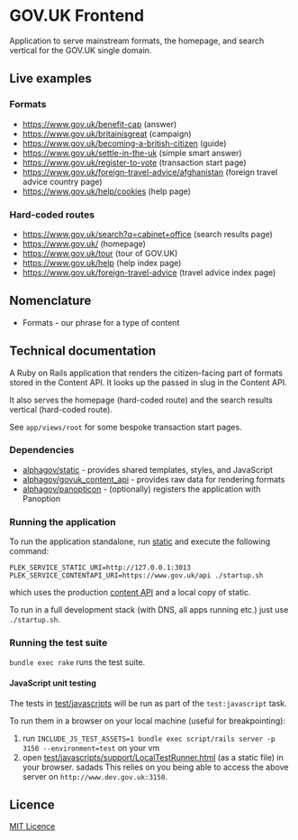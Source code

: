 # GOV.UK Frontend

Application to serve mainstream formats, the homepage, and search vertical for
the GOV.UK single domain.

## Live examples

### Formats

* https://www.gov.uk/benefit-cap (answer)
* https://www.gov.uk/britainisgreat (campaign)
* https://www.gov.uk/becoming-a-british-citizen (guide)
* https://www.gov.uk/settle-in-the-uk (simple smart answer)
* https://www.gov.uk/register-to-vote (transaction start page)
* https://www.gov.uk/foreign-travel-advice/afghanistan (foreign travel advice country page)
* https://www.gov.uk/help/cookies (help page)

### Hard-coded routes

* https://www.gov.uk/search?q=cabinet+office (search results page)
* https://www.gov.uk/ (homepage)
* https://www.gov.uk/tour (tour of GOV.UK)
* https://www.gov.uk/help (help index page)
* https://www.gov.uk/foreign-travel-advice (travel advice index page)

## Nomenclature

- Formats - our phrase for a type of content

## Technical documentation

A Ruby on Rails application that renders the citizen-facing part of formats
stored in the Content API. It looks up the passed in slug in the Content API.

It also serves the homepage (hard-coded route) and the search results vertical
(hard-coded route).

See `app/views/root` for some bespoke transaction start pages.

### Dependencies

- [alphagov/static](https://github.com/alphagov/static) - provides shared
  templates, styles, and JavaScript
- [alphagov/govuk_content_api](https://github.com/alphagov/govuk_content_api) -
  provides raw data for rendering formats
- [alphagov/panopticon](https://github.com/alphagov/panopticon) - (optionally)
  registers the application with Panoption

### Running the application

To run the application standalone, run
[static](https://github.com/alphagov/static) and execute the following command:

```
PLEK_SERVICE_STATIC_URI=http://127.0.0.1:3013 PLEK_SERVICE_CONTENTAPI_URI=https://www.gov.uk/api ./startup.sh
```

which uses the production
[content API](https://github.com/alphagov/govuk_content_api) and a local copy of
static.

To run in a full development stack (with DNS, all apps running etc.) just use
`./startup.sh`.

### Running the test suite

`bundle exec rake` runs the test suite.

#### JavaScript unit testing

The tests in
[test/javascripts](https://github.com/alphagov/frontend/tree/set-up-js-testing/test/javascripts)
will be run as part of the `test:javascript` task.

To run them in a browser on your local machine (useful for breakpointing):

1. run `INCLUDE_JS_TEST_ASSETS=1 bundle exec script/rails server -p 3150
   --environment=test` on your vm
2. open
   [test/javascripts/support/LocalTestRunner.html](https://github.com/alphagov/frontend/blob/set-up-js-testing/test/javascripts/support/LocalTestRunner.html)
   (as a static file) in your browser.
sadads
This relies on you being able to access the above server on
`http://www.dev.gov.uk:3150`.

## Licence

[MIT Licence](LICENCE.txt)
